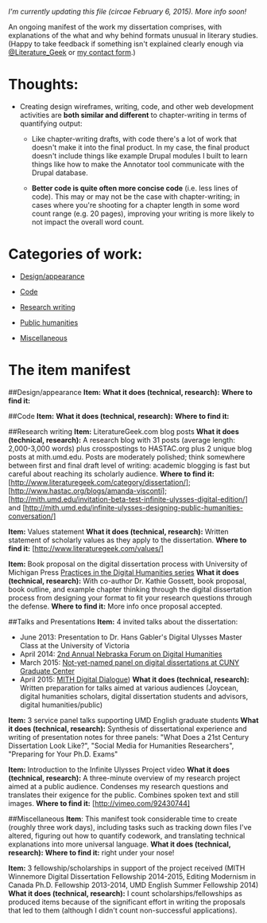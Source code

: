 *I'm currently updating this file (circae February 6, 2015). More info soon!*

An ongoing manifest of the work my dissertation comprises, with explanations of the what and why behind formats unusual in literary studies. (Happy to take feedback if something isn't explained clearly enough via [@Literature_Geek](http://www.twitter.com/Literature_Geek) or [my contact form](http://www.infiniteulysses.com/contact).)

# Thoughts:
+ Creating design wireframes, writing, code, and other web development activities are **both similar and different** to chapter-writing in terms of quantifying output:

  + Like chapter-writing drafts, with code there's a lot of work that doesn't make it into the final product. In my case, the final product doesn't include things like example Drupal modules I built to learn things like how to make the Annotator tool communicate with the Drupal database. 

  + **Better code is quite often more concise code** (i.e. less lines of code). This may or may not be the case with chapter-writing; in cases where you're shooting for a chapter length in some word count range (e.g. 20 pages), improving your writing is more likely to not impact the overall word count.

# Categories of work:
* [Design/appearance](#designappearance)
  
* [Code](#code)
  
* [Research writing](#research-writing)
  
* [Public humanities](#public-speaking)
  
* [Miscellaneous](#miscellaneous)

# The item manifest

##Design/appearance
**Item:**
**What it does (technical, research):**
**Where to find it:**

##Code
**Item:**
**What it does (technical, research):**
**Where to find it:**

##Research writing
**Item:** LiteratureGeek.com blog posts
**What it does (technical, research):** A research blog with 31 posts (average length: 2,000-3,000 words) plus crosspostings to HASTAC.org plus 2 unique blog posts at mith.umd.edu. Posts are moderately polished; think somewhere between first and final draft level of writing: academic blogging is fast but careful about reaching its scholarly audience.
**Where to find it:** [http://www.literaturegeek.com/category/dissertation/]; [http://www.hastac.org/blogs/amanda-visconti]; [http://mith.umd.edu/invitation-beta-test-infinite-ulysses-digital-edition/] and [http://mith.umd.edu/infinite-ulysses-designing-public-humanities-conversation/]

**Item:** Values statement
**What it does (technical, research):** Written statement of scholarly values as they apply to the dissertation.
**Where to find it:** [http://www.literaturegeek.com/values/]

**Item:** Book proposal on the digital dissertation process with University of Michigan Press [Practices in the Digital Humanities series](http://www.digitalculture.org/books/book-series/practices-in-the-digital-humanities)
**What it does (technical, research):** With co-author Dr. Kathie Gossett, book proposal, book outline, and example chapter thinking through the digital dissertation process from designing your format to fit your research questions through the defense.
**Where to find it:** More info once proposal accepted.
 
##Talks and Presentations
**Item:** 4 invited talks about the dissertation:
* June 2013: Presentation to Dr. Hans Gabler's Digital Ulysses Master Class at the University of Victoria
* April 2014: [2nd Annual Nebraska Forum on Digital Humanities](http://cdrh.unl.edu/news-events/nebraskaforum)
* March 2015: [Not-yet-named panel on digital dissertations at CUNY Graduate Center](http://digitalfellows.commons.gc.cuny.edu/digital-dissertations/)
* April 2015: [MITH Digital Dialogue](http://mith.umd.edu/digitaldialogues))
**What it does (technical, research):** Written preparation for talks aimed at various audiences (Joycean, digital humanities scholars, digital dissertation students and advisors, digital humanities/public)

**Item:** 3 service panel talks supporting UMD English graduate students
**What it does (technical, research):** Synthesis of dissertational experience and writing of presentation notes for three panels: "What Does a 21st Century Dissertation Look Like?", "Social Media for Humanities Researchers", "Preparing for Your Ph.D. Exams"

**Item:** Introduction to the Infinite Ulysses Project video
**What it does (technical, research):** A three-minute overview of my research project aimed at a public audience. Condenses my research questions and translates their exigence for the public. Combines spoken text and still images.
**Where to find it:** [http://vimeo.com/92430744]

##Miscellaneous
**Item**: This manifest took considerable time to create (roughly three work days), including tasks such as tracking down files I've altered, figuring out how to quantify codework, and translating technical explanations into more universal language.
**What it does (technical, research):** 
**Where to find it:** right under your nose!

**Item:** 3 fellowship/scholarships in support of the project received (MITH Winnemore Digital Dissertation Fellowship 2014-2015, Editing Modernism in Canada Ph.D. Fellowship 2013-2014, UMD English Summer Fellowship 2014)
**What it does (technical, research):** I count scholarships/fellowships as produced items because of the significant effort in writing the proposals that led to them (although I didn't count non-successful applications).
